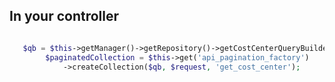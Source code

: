 ## In your controller

```php

   $qb = $this->getManager()->getRepository()->getCostCenterQueryBuilder();
        $paginatedCollection = $this->get('api_pagination_factory')
            ->createCollection($qb, $request, 'get_cost_center');
            
```            